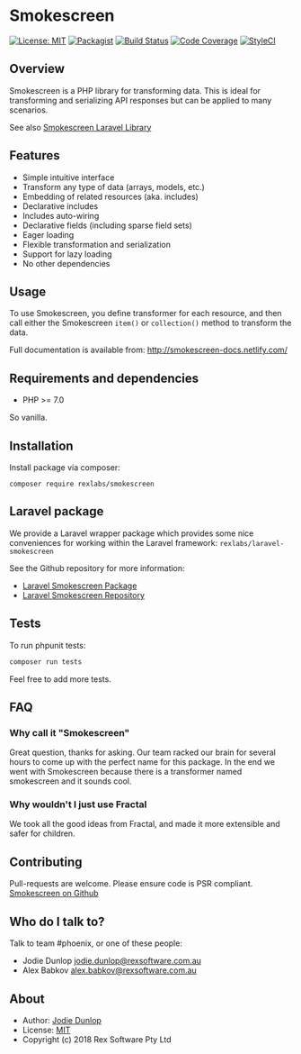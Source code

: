 # Smokescreen

[![License: MIT](https://img.shields.io/badge/License-MIT-green.svg)](https://opensource.org/licenses/MIT)
[![Packagist](https://img.shields.io/packagist/v/rexlabs/smokescreen.svg)](https://packagist.org/packages/rexlabs/smokescreen)
[![Build Status](https://travis-ci.org/rexlabsio/smokescreen-php.svg?branch=master)](https://travis-ci.org/rexlabsio/smokescreen-php)
[![Code Coverage](https://scrutinizer-ci.com/g/rexlabsio/smokescreen-php/badges/coverage.png?b=master)](https://scrutinizer-ci.com/g/rexlabsio/smokescreen-php/?branch=master)
[![StyleCI](https://styleci.io/repos/116249928/shield?branch=master)](https://styleci.io/repos/116249928)

## Overview

Smokescreen is a PHP library for transforming data.  This is ideal for transforming and serializing
API responses but can be applied to many scenarios.

See also [Smokescreen Laravel Library](https://github.com/rexlabsio/smokescreen-laravel-php)

## Features

- Simple intuitive interface
- Transform any type of data (arrays, models, etc.)
- Embedding of related resources (aka. includes)
- Declarative includes
- Includes auto-wiring
- Declarative fields (including sparse field sets)
- Eager loading
- Flexible transformation and serialization
- Support for lazy loading
- No other dependencies

## Usage

To use Smokescreen, you define transformer for each resource, and
then call either the Smokescreen `item()` or `collection()` method to
transform the data.

Full documentation is available from:
http://smokescreen-docs.netlify.com/


## Requirements and dependencies

- PHP >= 7.0

So vanilla.

## Installation

Install package via composer:

`composer require rexlabs/smokescreen`

## Laravel package

We provide a Laravel wrapper package which provides some nice conveniences for working within the Laravel framework: `rexlabs/laravel-smokescreen`

See the Github repository for more information:

- [Laravel Smokescreen Package](https://packagist.org/packages/rexlabs/laravel-smokescreen)
- [Laravel Smokescreen Repository](https://github.com/rexlabsio/smokescreen-laravel-php)

## Tests

To run phpunit tests:

```bash
composer run tests
```

Feel free to add more tests.

## FAQ

### Why call it "Smokescreen"

Great question, thanks for asking. Our team racked our brain for several hours to come up with the perfect name for
this package.  In the end we went with Smokescreen because there is a transformer named smokescreen and it sounds cool.

### Why wouldn't I just use Fractal

We took all the good ideas from Fractal, and made it more extensible and safer for children.

## Contributing

Pull-requests are welcome. Please ensure code is PSR compliant.
[Smokescreen on Github](http://github.com/rexlabsio/smokescreen-php)

## Who do I talk to?

Talk to team #phoenix, or one of these people:
 
- Jodie Dunlop <jodie.dunlop@rexsoftware.com.au>
- Alex Babkov <alex.babkov@rexsoftware.com.au>

## About

- Author: [Jodie Dunlop](https://github.com/jodiedunlop)
- License: [MIT](LICENSE)
- Copyright (c) 2018 Rex Software Pty Ltd

